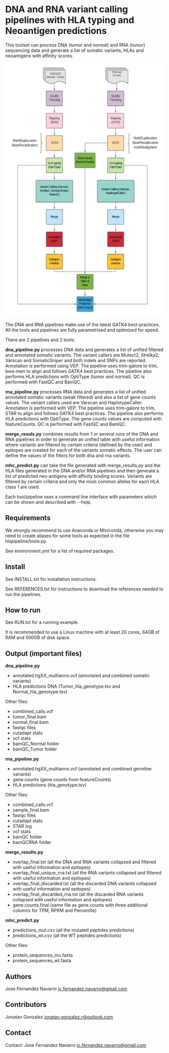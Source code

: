 # DNA and RNA variant calling pipelines with HLA typing and Neoantigen predictions
This toolset can process DNA (tumor and normal) and RNA (tumor) sequencing data 
and generate a list of somatic variants, HLAs and neoantigens with affinity scores. 

<p align="center">
<img src="diagram.png" height="800">
</p>


The DNA and RNA pipelines make use of the latest GATK4 best-practices.
All the tools and pipelines are fully parametrised and optimized for speed. 

There are 2 pipelines and 2 tools:

**dna_pipeline.py** processes DNA data and generates a list of unified
filtered and annotated somatic variants. 
The variant callers are Mutect2, Strelka2, Varscan and SomaticSniper and both indels and SNPs are
reported. Annotation is performed using VEP. 
The pipeline uses trim-galore to trim, bwa-men to align and follows GATK4 best practices. 
The pipeline also performs HLA predictions with OptiType (tumor and normal).
QC is performed with FastQC and BamQC.

**rna_pipeline.py** processes RNA data and generates a list of unified
annotated somatic variants (weak filtered) and also a list of gene counts values. 
The variant callers used are Varscan and HaplotypeCaller. Annotation is performed with VEP.
The pipeline uses trim-galore to trim, STAR to align and follows GATK4 best practices. 
The pipeline also performs HLA predictions with OptiType.
The gene counts values are computed with featureCounts.
QC is performed with FastQC and BamQC.

**merge_resuls.py** combines results from 1 or several runs of the DNA and RNA
pipelines in order to generate an unified table with useful information where
variants are filtered by certain criteria (defined by the user) and epitopes 
are created for each of the variants somatic effects. The user can define
the values of the filters for both dna and rna variants. 

**mhc_predict.py** can take the file generated with merge_results.py and the HLA files
generated in the DNA and/or RNA pipelines and then generate a list of predicted neo-antigens
with affinity binding scores.
Variants are filtered by certain criteria and only the most common alleles for each HLA class 1
are used. 

Each tool/pipeline uses a command line interface with parameters which
can be shown and described with --help.


## Requirements
We strongly recommend to use Anaconda or Miniconda, otherwise you may need to create aliases
for some tools as expected in the file hlapipeline/tools.py. 

See environment.yml for a list of required packages. 

## Install
See INSTALL.txt for installation instructions. 

See REFERENCES.txt for instructions to download the references needed
to run the pipelines. 

## How to run
See RUN.txt for a running example.

It is recommended to use a Linux machine with at least 20 cores, 64GB of RAM
and 500GB of disk space. 

## Output (important files)

**dna_pipeline.py** 
- annotated.hgXX_multianno.vcf (annotated and combined somatic variants)
- HLA predictions DNA (Tumor_hla_genotype.tsv and Normal_hla_genotype.tsv)

Other files:
  - combined_calls.vcf
  - tumor_final.bam
  - normal_final.bam
  - fastqc files
  - cutadapt stats
  - vcf stats
  - bamQC_Normal folder
  - bamQC_Tumor folder
  
**rna_pipeline.py** 
- annotated.hgXX_multianno.vcf (annotated and combined germline variants)
- gene.counts (gene counts from featureCounts)
- HLA predictions (hla_genotype.tsv)

Other files:
  - combined_calls.vcf
  - sample_final.bam
  - fastqc files
  - cutadapt stats
  - STAR log
  - vcf stats
  - bamQC folder
  - bamQCRNA folder
  
**merge_results.py** 
- overlap_final.txt (all the DNA and RNA variants collapsed and filtered with useful information and epitopes)
- overlap_final_unique_rna.txt (all the RNA variants collapsed and filtered with useful information and epitopes)
- overlap_final_discarded.txt (all the discarded DNA variants collapsed with useful information and epitopes)
- overlap_final_discarded_rna.txt (all the discarded RNA variants collapsed with useful information and epitopes)
- gene.counts.final (same file as gene.counts with three additional columns for TPM, RPKM and Percentile)

**mhc_predict.py** 
- predictions_mut.csv (all the mutated peptides predictions)
- predictions_wt.csv (all the WT peptides predictions)

Other files:
  - protein_sequences_mu.fasta
  - protein_sequences_wt.fasta
  
## Authors
Jose Fernandez Navarro <jc.fernandez.navarro@gmail.com>

## Contributors
Jonatan Gonzalez <jonatan.gonzalez.r@outlook.com>

## Contact
Contact: Jose Fernandez Navarro <jc.fernandez.navarro@gmail.com>


